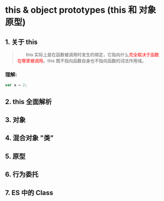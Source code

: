 # this & object prototypes (this 和 对象原型)

## 1. 关于 this

> &emsp;&emsp;this 实际上是在函数被调用时发生的绑定，它指向什么<font color=ffoo>完全取决于函数在哪里被调用</font>。this 既不指向函数自身也不指向函数的词法作用域。

### 理解:

```javascript
var a = 2;
```

## 2. this 全面解析

## 3. 对象

## 4. 混合对象 "类"

## 5. 原型

## 6. 行为委托

## 7. ES 中的 Class